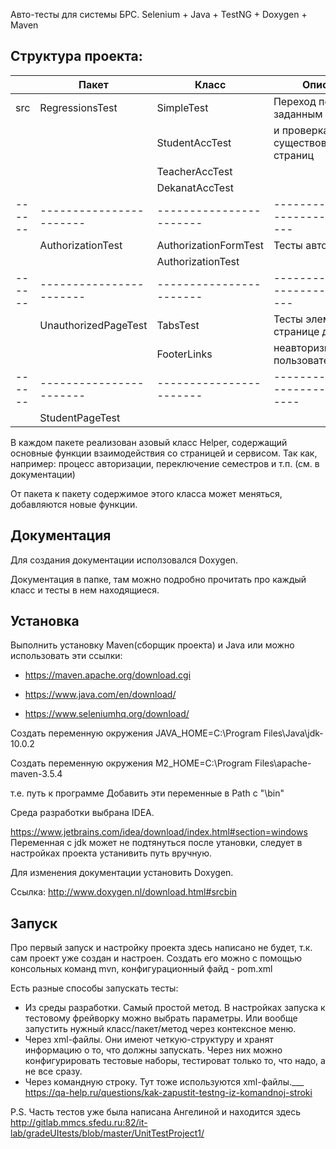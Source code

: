 Авто-тесты для системы БРС. 
Selenium + Java + TestNG + Doxygen + Maven

Структура проекта:
--------------------------

|	| Пакет			| Класс			| Описание
|-------|-----------------------|-----------------------|--------------------------------------|
|src	| RegressionsTest	| SimpleTest		| Переход по заранее заданным ссылкам
|	|			| StudentAccTest	| и проверка существования этих страниц
|	|			| TeacherAccTest	|
|	|			| DekanatAccTest	|
|------	|-----------------------|-----------------------|-----------------------------------|
|	| AuthorizationTest	| AuthorizationFormTest	| Тесты авторизации
|	|			| AuthorizationTest	|
|------	|-----------------------|-----------------------|-----------------------------------|
|	| UnauthorizedPageTest	| TabsTest		| Тесты элементов на странице для
|	|			| FooterLinks		| неавторизированного пользователя
|------	|-----------------------|-----------------------|------------------------------------|
|	| StudentPageTest	| 			|


В каждом пакете реализован азовый класс Helper, содержащий основные функции взаимодействия со страницей и сервисом. Так как, например: процесс авторизации, переключение семестров и т.п. (см. в документации)

От пакета к пакету содержимое этого класса может меняться, добавляются новые функции.

Документация
----------------
Для создания документации исползовался Doxygen.

Документация в папке, там можно подробно прочитать про каждый класс и тесты в нем находящиеся.

Установка
--------------
Выполнить установку Maven(сборщик проекта) и Java
или можно использовать эти ссылки:

* https://maven.apache.org/download.cgi

* https://www.java.com/en/download/

* https://www.seleniumhq.org/download/

Создать переменную окружения JAVA_HOME=C:\Program Files\Java\jdk-10.0.2

Создать переменную окружения M2_HOME=C:\Program Files\apache-maven-3.5.4

т.е. путь к программе
Добавить эти переменные в Path с "\bin"

Среда разработки выбрана IDEA.

https://www.jetbrains.com/idea/download/index.html#section=windows
Переменная с jdk может не подтянуться после утановки, следует в настройках проекта устанивить путь вручную.

Для изменения документации установить Doxygen.

Ссылка: http://www.doxygen.nl/download.html#srcbin


Запуск
--------
Про первый запуск и настройку проекта здесь написано не будет, т.к. сам проект уже создан и настроен. Создать его можно с помощью консольных команд mvn, конфигурационный файд - pom.xml

Есть разные способы запускать тесты:
* Из среды разработки. Самый простой метод. В настройках запуска к тестовому фрейворку можно выбрать параметры. Или вообще запустить нужный класс/пакет/метод через контексное меню.
* Через xml-файлы. Они имеют четкую-структуру и хранят информацию о то, что должны запускать. Через них можно конфигурировать тестовые наборы, тестироват только то, что надо, а не все сразу.
* Через командную строку. Тут тоже используются xml-файлы.___
https://qa-help.ru/questions/kak-zapustit-testng-iz-komandnoj-stroki

P.S. Часть тестов уже была написана Ангелиной и находится здесь http://gitlab.mmcs.sfedu.ru:82/it-lab/gradeUItests/blob/master/UnitTestProject1/
